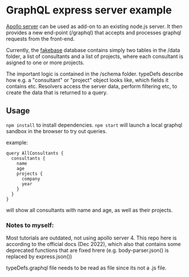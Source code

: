 # GraphQL express server example

[Apollo server](https://www.apollographql.com/docs/apollo-server/) can be used as add-on to an existing node.js server. It then provides a new end-point (/graphql) that accepts and processes graphql requests from the front-end.

Currently, the [fakebase](https://www.npmjs.com/package/fakebase) database contains simply two tables in the /data folder, a list of consultants and a list of projects, where each consultant is asigned to one or more projects.

The important logic is contained in the /schema folder. typeDefs describe how e.g. a "consultant" or "project" object looks like, which fields it contains etc. Resolvers access the server data, perform filtering etc, to create the data that is returned to a query.

## Usage

`npm install` to install dependencies.
`npm start` will launch a local graphql sandbox in the browser to try out queries.

example:
```
query AllConsultants {
  consultants {
    name
    age
    projects {
      company
      year
    }
  }
}
```
will show all consultants with name and age, as well as their projects.

### Notes to myself:

Most tutorials are outdated, not using apollo server 4. This repo here is according to the official docs (Dec 2022), which also that contains some deprecated functions that are fixed hrere (e.g. body-parser.json() is replaced by express.json())

typeDefs.graphql file needs to be read as file since its not a .js file.

